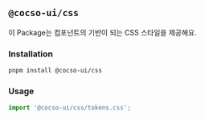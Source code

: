 ## `@cocso-ui/css`

이 Package는 컴포넌트의 기반이 되는 CSS 스타일을 제공해요.

### Installation

```bash
pnpm install @cocso-ui/css
```

### Usage

```javascript
import '@cocso-ui/css/tokens.css';
```
